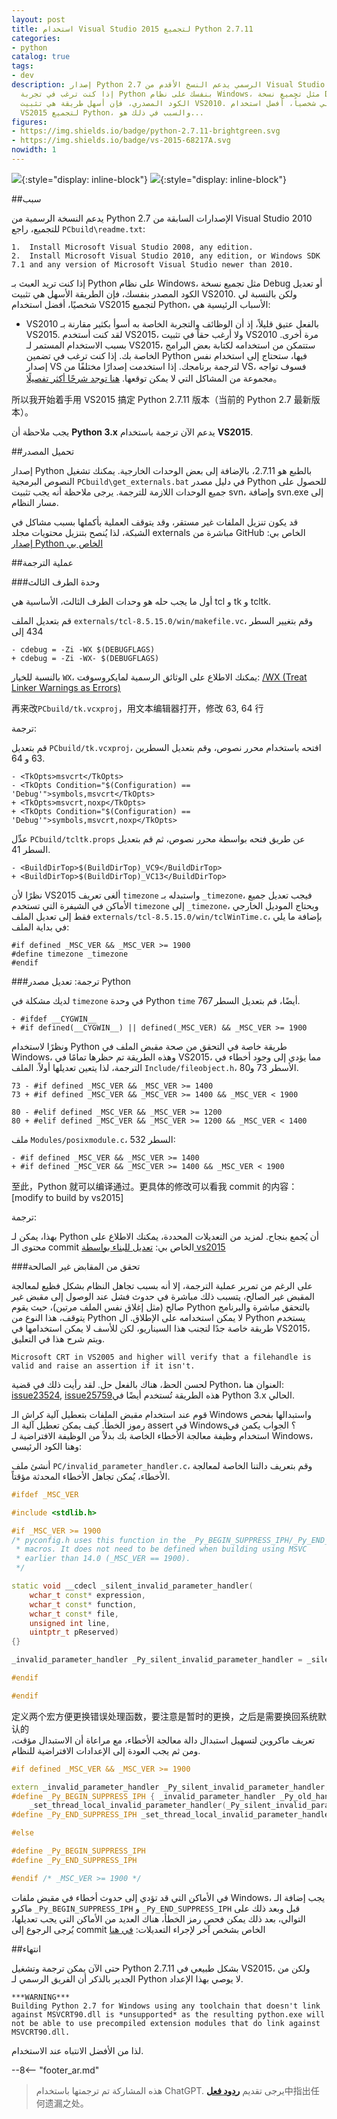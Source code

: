 ```yaml
---
layout: post
title: استخدام Visual Studio 2015 لتجميع Python 2.7.11
categories:
- python
catalog: true
tags:
- dev
description: إصدار Python 2.7 الرسمي يدعم النسخ الأقدم من Visual Studio 2010 للتجميع،
  إذا كنت ترغب في تجربة Python بنفسك على نظام Windows، مثل تجميع نسخة Debug، أو تعديل
  الكود المصدري، فإن أسهل طريقة هي تثبيت VS2010. ولكن بالنسبة لي شخصياً، أفضل استخدام
  VS2015 لتجميع Python، والسبب في ذلك هو...
figures:
- https://img.shields.io/badge/python-2.7.11-brightgreen.svg
- https://img.shields.io/badge/vs-2015-68217A.svg
nowidth: 1
---
```


<meta property="og:title" content="使用 Visual Studio 2015 编译 Python 2.7.11" />

![](https://img.shields.io/badge/python-2.7.11-brightgreen.svg){:style="display: inline-block"}
![](https://img.shields.io/badge/vs-2015-68217A.svg){:style="display: inline-block"}

##سبب

يدعم النسخة الرسمية من Python 2.7 الإصدارات السابقة من Visual Studio 2010 للتجميع، راجع `PCbuild\readme.txt`:


	1.  Install Microsoft Visual Studio 2008, any edition.
	2.  Install Microsoft Visual Studio 2010, any edition, or Windows SDK 7.1 and any version of Microsoft Visual Studio newer than 2010.


إذا كنت تريد العبث بـ Python على نظام Windows، مثل تجميع نسخة Debug أو تعديل الكود المصدر بنفسك، فإن الطريقة الأسهل هي تثبيت VS2010.
ولكن بالنسبة لي شخصيًا، أفضل استخدام VS2015 لتجميع Python، الأسباب الرئيسية هي:


- VS2010 بالفعل عتيق قليلاً، إذ أن الوظائف والتجربة الخاصة به أسوأ بكثير مقارنة بـ VS2015. لقد كنت أستخدم VS2015، ولا أرغب حقاً في تثبيت VS2010 مرة أخرى.
بسبب الاستخدام المستمر لـ VS2015، ستتمكن من استخدامه لكتابة بعض البرامج الخاصة بك. إذا كنت ترغب في تضمين Python فيها، ستحتاج إلى استخدام نفس إصدار VS لترجمة برنامجك. إذا استخدمت إصدارًا مختلفًا من VS، فسوف تواجه مجموعة من المشاكل التي لا يمكن توقعها. [هنا توجد شرحًا أكثر تفصيلًا](http://siomsystems.com/mixing-visual-studio-versions/)。

所以我开始着手用 VS2015 搞定 Python 2.7.11 版本（当前的 Python 2.7 最新版本）。

يجب ملاحظة أن **Python 3.x** يدعم الآن ترجمة باستخدام **VS2015**.

##تحميل المصدر

إصدار Python بالطبع هو 2.7.11، بالإضافة إلى بعض الوحدات الخارجية. يمكنك تشغيل النصوص البرمجية `PCbuild\get_externals.bat` في دليل مصدر Python للحصول على جميع الوحدات اللازمة للترجمة. يرجى ملاحظة أنه يجب تثبيت svn، وإضافة svn.exe إلى مسار النظام.

قد يكون تنزيل الملفات غير مستقر، وقد يتوقف العملية بأكملها بسبب مشاكل في الشبكة، لذا يُنصح بتنزيل محتويات مجلد externals مباشرة من GitHub الخاص بي: [إصدار Python الخاص بي](https://github.com/disenone/wpython-2.7.11/tree/e13f43a3b72ae2bdf4d2950c6364750ae668cbf4/externals)

##عملية الترجمة

###وحدة الطرف الثالث

أول ما يجب حله هو وحدات الطرف الثالث، الأساسية هي tcl و tk و tcltk.

قم بتعديل الملف `externals/tcl-8.5.15.0/win/makefile.vc`، وقم بتغيير السطر 434 إلى

	- cdebug = -Zi -WX $(DEBUGFLAGS)
	+ cdebug = -Zi -WX- $(DEBUGFLAGS)

بالنسبة للخيار `WX`، يمكنك الاطلاع على الوثائق الرسمية لمايكروسوفت: [/WX (Treat Linker Warnings as Errors)](https://msdn.microsoft.com/en-us/library/ms235592.aspx)

再来改`PCbuild/tk.vcxproj`，用文本编辑器打开，修改 63, 64 行

ترجمة: 

قم بتعديل `PCbuild/tk.vcxproj`، افتحه باستخدام محرر نصوص، وقم بتعديل السطرين 63 و 64.

	- <TkOpts>msvcrt</TkOpts>
	- <TkOpts Condition="$(Configuration) == 'Debug'">symbols,msvcrt</TkOpts>
	+ <TkOpts>msvcrt,noxp</TkOpts>
	+ <TkOpts Condition="$(Configuration) == 'Debug'">symbols,msvcrt,noxp</TkOpts>

عدِّل `PCbuild/tcltk.props` عن طريق فتحه بواسطة محرر نصوص، ثم قم بتعديل السطر 41.

	- <BuildDirTop>$(BuildDirTop)_VC9</BuildDirTop>
	+ <BuildDirTop>$(BuildDirTop)_VC13</BuildDirTop>

نظرًا لأن VS2015 ألغى تعريف `timezone` واستبدله بـ `_timezone`، فيجب تعديل جميع الأماكن في الشيفرة التي تستخدم `timezone` إلى `_timezone`، ويحتاج الموديل الخارجي فقط إلى تعديل الملف `externals/tcl-8.5.15.0/win/tclWinTime.c`، بإضافة ما يلي في بداية الملف:

	#if defined _MSC_VER && _MSC_VER >= 1900
	#define timezone _timezone
	#endif

###ترجمة: تعديل مصدر Python

لديك مشكلة في `timezone` في وحدة Python `time` أيضًا، قم بتعديل السطر 767.

	- #ifdef __CYGWIN__
	+ #if defined(__CYGWIN__) || defined(_MSC_VER) && _MSC_VER >= 1900

ونظرًا لاستخدام Python طريقة خاصة في التحقق من صحة مقبض الملف في Windows، وهذه الطريقة تم حظرها تمامًا في VS2015، مما يؤدي إلى وجود أخطاء في الترجمة، لذا يتعين تعديلها أولاً. الملف `Include/fileobject.h`، الأسطر 73 و80.

	73 - #if defined _MSC_VER && _MSC_VER >= 1400
	73 + #if defined _MSC_VER && _MSC_VER >= 1400 && _MSC_VER < 1900

	80 - #elif defined _MSC_VER && _MSC_VER >= 1200
	80 + #elif defined _MSC_VER && _MSC_VER >= 1200 && _MSC_VER < 1400

ملف `Modules/posixmodule.c`، السطر 532:

	- #if defined _MSC_VER && _MSC_VER >= 1400
	+ #if defined _MSC_VER && _MSC_VER >= 1400 && _MSC_VER < 1900

至此，Python 就可以编译通过。更具体的修改可以看我 commit 的内容：[modify to build by vs2015]

ترجمة: 

بهذا، يمكن لـ Python أن يُجمع بنجاح. لمزيد من التعديلات المحددة، يمكنك الاطلاع على محتوى الـ commit الخاص بي: [تعديل للبناء بواسطة vs2015](https://github.com/disenone/wpython-2.7.11/commit/4037e2d806518dbf06ffb8ee5c46f419ef8d7edf)


###تحقق من المقابض غير الصالحة

على الرغم من تمرير عملية الترجمة، إلا أنه بسبب تجاهل النظام بشكل فظيع لمعالجة المقبض غير الصالح، يتسبب ذلك مباشرة في حدوث فشل عند الوصول إلى مقبض غير صالح (مثل إغلاق نفس الملف مرتين)، حيث يقوم Python بالتحقق مباشرة والبرنامج يتوقف، هذا النوع من Python لا يمكن استخدامه على الإطلاق. ال Python يستخدم طريقة خاصة جدًا لتجنب هذا السيناريو، لكن للأسف لا يمكن استخدامها في VS2015، ويتم شرح هذا في التعليق.

	Microsoft CRT in VS2005 and higher will verify that a filehandle is valid and raise an assertion if it isn't.


لحسن الحظ، هناك بالفعل حل. لقد رأيت ذلك في قضية Python، العنوان هنا: [issue23524](http://psf.upfronthosting.co.za/roundup/tracker/issue23524), [issue25759](http://psf.upfronthosting.co.za/roundup/tracker/issue25759)هذه الطريقة تُستخدم أيضًا في Python 3.x الحالي.


قوم عند استخدام مقبض الملفات بتعطيل آلية كراش الـ Windows واستبدالها بفحص رموز الخطأ. كيف يمكن تعطيل آلية الـ assert في Windows؟ الجواب يكمن في استخدام وظيفة معالجة الأخطاء الخاصة بك بدلاً من الوظيفة الافتراضية لـ Windows، وهنا الكود الرئيسي:


أنشئ ملف `PC/invalid_parameter_handler.c`، وقم بتعريف دالتنا الخاصة لمعالجة الأخطاء، يُمكن تجاهل الأخطاء المحدثة مؤقتاً.

```c++
#ifdef _MSC_VER

#include <stdlib.h>

#if _MSC_VER >= 1900
/* pyconfig.h uses this function in the _Py_BEGIN_SUPPRESS_IPH/_Py_END_SUPPRESS_IPH
 * macros. It does not need to be defined when building using MSVC
 * earlier than 14.0 (_MSC_VER == 1900).
 */

static void __cdecl _silent_invalid_parameter_handler(
    wchar_t const* expression,
    wchar_t const* function,
    wchar_t const* file,
    unsigned int line,
	uintptr_t pReserved) 
{}

_invalid_parameter_handler _Py_silent_invalid_parameter_handler = _silent_invalid_parameter_handler;

#endif

#endif
```

定义两个宏方便更换错误处理函数，要注意是暂时的更换，之后是需要换回系统默认的  
تعريف ماكروين لتسهيل استبدال دالة معالجة الأخطاء، مع مراعاة أن الاستبدال مؤقت، ومن ثم يجب العودة إلى الإعدادات الافتراضية للنظام.

```c++
#if defined _MSC_VER && _MSC_VER >= 1900

extern _invalid_parameter_handler _Py_silent_invalid_parameter_handler;
#define _Py_BEGIN_SUPPRESS_IPH { _invalid_parameter_handler _Py_old_handler = \
    _set_thread_local_invalid_parameter_handler(_Py_silent_invalid_parameter_handler);
#define _Py_END_SUPPRESS_IPH _set_thread_local_invalid_parameter_handler(_Py_old_handler); }

#else

#define _Py_BEGIN_SUPPRESS_IPH
#define _Py_END_SUPPRESS_IPH

#endif /* _MSC_VER >= 1900 */
```

في الأماكن التي قد تؤدي إلى حدوث أخطاء في مقبض ملفات Windows، يجب إضافة الـ ماكرو `_Py_BEGIN_SUPPRESS_IPH` و `_Py_END_SUPPRESS_IPH` قبل وبعد ذلك على التوالي، بعد ذلك يمكن فحص رمز الخطأ، هناك العديد من الأماكن التي يجب تعديلها، يُرجى الرجوع إلى commit الخاص بشخص آخر لإجراء التعديلات:
[في هنا](https://github.com/kovidgoyal/cpython/commit/a9ec814d466d3c0139d10b69666f88eed10e4940)

##انتهاء

حتى الآن يمكن ترجمة وتشغيل Python 2.7.11 بشكل طبيعي في VS2015، ولكن من الجدير بالذكر أن الفريق الرسمي لـ Python لا يوصي بهذا الإعداد.

	***WARNING***
	Building Python 2.7 for Windows using any toolchain that doesn't link
	against MSVCRT90.dll is *unsupported* as the resulting python.exe will
	not be able to use precompiled extension modules that do link against
	MSVCRT90.dll.

لذا من الأفضل الانتباه عند الاستخدام.

--8<-- "footer_ar.md"


> هذه المشاركة تم ترجمتها باستخدام ChatGPT. يرجى تقديم [**ردود فعل**](https://github.com/disenone/wiki_blog/issues/new)中指出任何遗漏之处。 

